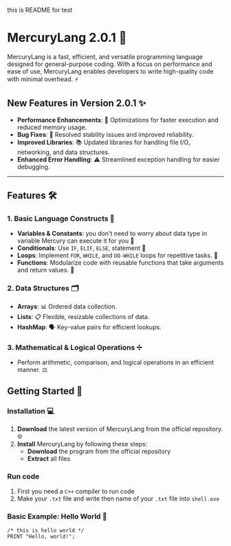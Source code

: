 this is README for test
# MercuryLang 2.0.1 🚀

MercuryLang is a fast, efficient, and versatile programming language designed for general-purpose coding. With a focus on performance and ease of use, MercuryLang enables developers to write high-quality code with minimal overhead. ⚡

## New Features in Version 2.0.1 ✨

- **Performance Enhancements**: 🚀 Optimizations for faster execution and reduced memory usage.
- **Bug Fixes**: 🐞 Resolved stability issues and improved reliability.
- **Improved Libraries**: 📚 Updated libraries for handling file I/O, networking, and data structures.
- **Enhanced Error Handling**: ⚠️ Streamlined exception handling for easier debugging.

---

## Features 🛠️

### 1. **Basic Language Constructs** 📝
- **Variables & Constants**: you don't need to worry about data type in variable Mercury can execute it for you 🔑
- **Conditionals**: Use `IF`, `ELIF`, `ELSE`, statement 💭
- **Loops**: Implement `FOR`, `WHILE`, and `DO-WHILE` loops for repetitive tasks. 🔁
- **Functions**: Modularize code with reusable functions that take arguments and return values. 🔄

### 2. **Data Structures** 🗂️
- **Arrays**: 📊 Ordered data collection.
- **Lists**: 📋 Flexible, resizable collections of data.
- **HashMap**: 🗣️ Key-value pairs for efficient lookups.

### 3. **Mathematical & Logical Operations** ➗
- Perform arithmetic, comparison, and logical operations in an efficient manner. ⚖️

## Getting Started 🚀

### Installation 💻

1. **Download** the latest version of MercuryLang from the official repository. 🌐
2. **Install** MercuryLang by following these steps:
    - **Download** the program from the official repository
    - **Extract** all files

### Run code
1. First you need a `C++` compiler to run code
2. Make your `.txt` file and write then name of your `.txt` file into `shell.exe` 

### Basic Example: Hello World 👋

```mercury
/* this is hello world */
PRINT "Hello, world!";
